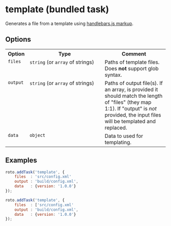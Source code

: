 # template (bundled task)

Generates a file from a template using [handlebars.js markup](http://handlebarsjs.com/).

## Options

<table>
	<tr>
		<th>Option</th>
		<th width="220px">Type</th>
		<th>Comment</th>
	</tr>
	<tr>
		<td valign="top"><code>files</code></td>
		<td valign="top"><code>string</code> (or <code>array</code> of strings)</td>
		<td valign="top">Paths of template files. Does <strong>not</strong> support glob syntax.</td>
	</tr>
	<tr>
		<td valign="top"><code>output</code></td>
		<td valign="top"><code>string</code> (or <code>array</code> of strings)</td>
		<td valign="top">Paths of output file(s). If an array, is provided it should match the length of "files" (they map 1:1). If "output" is <em>not</em> provided, the input files will be templated and replaced.</td>
	</tr>
	<tr>
		<td valign="top"><code>data</code></td>
		<td valign="top"><code>object</code></td>
		<td valign="top">Data to used for templating.</td>
	</tr>
</table>

## Examples

```javascript
roto.addTask('template', {
	files  : 'src/config.xml'
	output : 'build/config.xml',
	data   : {version: '1.0.0'}
});
```

```javascript
roto.addTask('template', {
	files  : ['src/config.xml'
	output : 'build/config.xml',
	data   : {version: '1.0.0'}
});
```